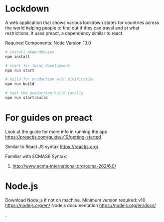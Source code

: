 # Lockdown

A web application that shows various lockdown states for countries across the world helping people to find out if they can travel and at what restrictions. It uses preact, a dependency similar to react.

Required Components: Node Version 10.0

```bash
# install dependencies
npm install

# start for local development
npm run start

# build for production with minification
npm run build

# test the production build locally
npm run start:build
```

# For guides on preact

Look at the guide for more info in running the app
https://preactjs.com/guide/v10/getting-started

Similar to React JS syntax
https://reactjs.org/

Familiar with ECMAS6 Syntax:

1.  http://www.ecma-international.org/ecma-262/6.0/

# Node.js

Download Node.js if not on
machine. Minimum version required: v10
https://nodejs.org/en/
Nodejs documentation
https://nodejs.org/en/docs/

.
